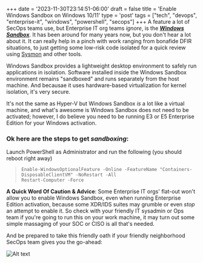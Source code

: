 +++
date = '2023-11-30T23:14:51-06:00'
draft = false
title = 'Enable Windows Sandbox on Windows 10/11'
type = 'post'
tags = ["tech", "devops", "enterprise-it", "windows", "powershell", "secops"]
+++
A feature a lot of SecOps teams use, but Enterprise IT org teams *ignore*, is the [***Windows Sandbox***](https://learn.microsoft.com/en-us/windows/security/application-security/application-isolation/windows-sandbox/windows-sandbox-overview).  It has been around for many years now, but you don't hear a lot about it.  It can really help in a pinch with work ranging from bonafide DFIR situations, to just getting some low-risk code isolated for a quick review using [Sysmon](https://learn.microsoft.com/en-us/sysinternals/downloads/sysmon) and other tools. <br />

Windows Sandbox provides a lightweight desktop environment to safely run applications in isolation. Software installed inside the Windows Sandbox environment remains "sandboxed" and runs separately from the host machine.  And becausae it uses hardware-based virtualization for kernel isolation, it's very secure. <br />

It's not the same as Hyper-V but Windows Sandbox *is* a lot like a virtual machine, and what's awesome is Windows Sandbox does not need to be activated; however, I do believe you need to be running E3 or E5 Enterprise Edition for your Windows activation. <br />

### Ok here are the steps to get *sandboxing*:

Launch PowerShell as Administrator and run the following (you should reboot right away) <br />

>``` Enable-WindowsOptionalFeature -Online -FeatureName "Containers-DisposableClientVM" -NoRestart -All ``` <br />
>``` Restart-Computer -Force ```

**A Quick Word Of Caution & Advice**: Some Enterprise IT orgs' flat-out won't allow you to enable Windows Sandbox, even when running Enterprise Edition activation, because some XDR/IDS suites may grumble or even *stop* an attempt to enable it. So check with your friendly IT sysadmin or Ops team if you're going to run this on your work machine, it may turn out some simple massaging of your SOC or CISO is all that's needed.  <br />

And be prepared to take this friendly oath if your friendly neighborhood SecOps team gives you the go-ahead: 

![Alt text](https://julianwest.me/Blog/posts/images/IT-admin-ops-oath.jpeg)